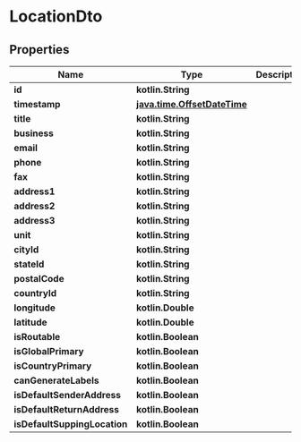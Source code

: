 
# LocationDto

## Properties
| Name | Type | Description | Notes |
| ------------ | ------------- | ------------- | ------------- |
| **id** | **kotlin.String** |  |  [optional] |
| **timestamp** | [**java.time.OffsetDateTime**](java.time.OffsetDateTime.md) |  |  [optional] |
| **title** | **kotlin.String** |  |  [optional] |
| **business** | **kotlin.String** |  |  [optional] |
| **email** | **kotlin.String** |  |  [optional] |
| **phone** | **kotlin.String** |  |  [optional] |
| **fax** | **kotlin.String** |  |  [optional] |
| **address1** | **kotlin.String** |  |  [optional] |
| **address2** | **kotlin.String** |  |  [optional] |
| **address3** | **kotlin.String** |  |  [optional] |
| **unit** | **kotlin.String** |  |  [optional] |
| **cityId** | **kotlin.String** |  |  [optional] |
| **stateId** | **kotlin.String** |  |  [optional] |
| **postalCode** | **kotlin.String** |  |  [optional] |
| **countryId** | **kotlin.String** |  |  [optional] |
| **longitude** | **kotlin.Double** |  |  [optional] |
| **latitude** | **kotlin.Double** |  |  [optional] |
| **isRoutable** | **kotlin.Boolean** |  |  [optional] |
| **isGlobalPrimary** | **kotlin.Boolean** |  |  [optional] |
| **isCountryPrimary** | **kotlin.Boolean** |  |  [optional] |
| **canGenerateLabels** | **kotlin.Boolean** |  |  [optional] |
| **isDefaultSenderAddress** | **kotlin.Boolean** |  |  [optional] |
| **isDefaultReturnAddress** | **kotlin.Boolean** |  |  [optional] |
| **isDefaultSuppingLocation** | **kotlin.Boolean** |  |  [optional] |



